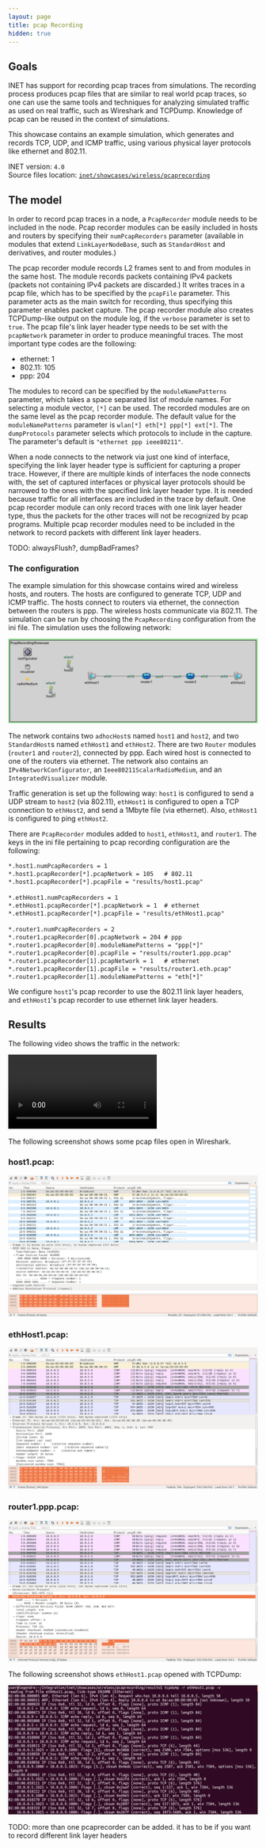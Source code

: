 ```yaml
---
layout: page
title: pcap Recording
hidden: true
---
```


## Goals

INET has support for recording pcap traces from simulations. The recording
process produces pcap files that are similar to real world pcap traces,
so one can use the same tools and techniques for analyzing simulated traffic as used on real traffic, such as Wireshark and TCPDump. Knowledge of pcap can be reused in the context of simulations.

This showcase contains an example simulation, which generates and records TCP, UDP, and ICMP
traffic, using various physical layer protocols like ethernet and 802.11.

INET version: `4.0`<br>
Source files location: <a href="https://github.com/inet-framework/inet-showcases/tree/master/wireless/pcaprecording" target="_blank">`inet/showcases/wireless/pcaprecording`</a>

## The model

In order to record pcap traces in a node, a `PcapRecorder` module needs to be included in the node.
Pcap recorder modules can be easily included in hosts and routers by specifying their `numPcapRecorders` parameter (available in modules that extend `LinkLayerNodeBase`, such as  `StandardHost` and derivatives, and router modules.)

The pcap recorder module records L2 frames sent to and from modules in the same host.
The module records packets containing IPv4 packets (packets not containing IPv4 packets are discarded.) It writes traces in a pcap file, which has to be specified by the `pcapFile` parameter.
This parameter acts as the main switch for recording, thus specifying this parameter enables packet capture. The pcap recorder module also creates TCPDump-like output on the module log, if the `verbose` parameter is set to `true`.
The pcap file's link layer header type needs to be set with the `pcapNetwork` parameter in order to produce meaningful traces. The most important type codes are the following:

- ethernet: 1
- 802.11: 105
- ppp: 204

The modules to record can be specified by the `moduleNamePatterns` parameter, which takes
a space separated list of module names. For selecting a module vector, `[*]` can be used. The recorded modules are on the same level as the pcap recorder module. The default value for the `moduleNamePatterns` parameter is `wlan[*] eth[*] ppp[*] ext[*]`.
The `dumpProtocols` parameter selects which protocols to include in the capture. The parameter's default is `"ethernet ppp ieee80211"`.

When a node connects to the network via just one kind of interface, specifying the link layer header type is sufficient for capturing a proper trace. However, if there are multiple kinds of interfaces the node connects with, the set of captured interfaces or physical layer protocols should be narrowed to the ones with the specified link layer header type. It is needed because traffic for all interfaces are included in the trace by default. One pcap recorder module can only record traces with one link layer header type, thus the packets for the other traces will not be recognized by pcap programs.
Multiple pcap recorder modules need to be included in the network to record packets with different link layer headers.

TODO: alwaysFlush?, dumpBadFrames?

### The configuration

The example simulation for this showcase contains wired and wireless hosts, and routers.
The hosts are configured to generate TCP, UDP and ICMP traffic. The hosts connect to routers
via ethernet, the connection between the routers is ppp. The wireless hosts communicate via 802.11.
The simulation can be run by choosing the `PcapRecording` configuration from the ini file.
The simulation uses the following network:

<img class="screen" src="network.png">

The network contains two `adhocHost`s named `host1` and `host2`, and two `StandardHost`s named `ethHost1` and `ethHost2`. There are two `Router` modules (`router1` and `router2`), connected by ppp. Each wired host is connected to one of the routers via ethernet.
The network also contains an `IPv4NetworkConfigurator`, an `Ieee80211ScalarRadioMedium`, and an `IntegratedVisualizer` module.

Traffic generation is set up the following way: `host1` is configured to send a UDP stream to `host2` (via 802.11), `ethHost1` is configured to open a TCP connection to `ethHost2`, and send a 1Mbyte file (via ethernet). Also, `ethHost1` is configured to ping `ethHost2`.

There are `PcapRecorder` modules added to `host1`, `ethHost1`, and `router1`. The keys in the ini file pertaining to pcap recording configuration are the following:

```
*.host1.numPcapRecorders = 1
*.host1.pcapRecorder[*].pcapNetwork = 105	# 802.11
*.host1.pcapRecorder[*].pcapFile = "results/host1.pcap"

*.ethHost1.numPcapRecorders = 1
*.ethHost1.pcapRecorder[*].pcapNetwork = 1	# ethernet
*.ethHost1.pcapRecorder[*].pcapFile = "results/ethHost1.pcap"

*.router1.numPcapRecorders = 2
*.router1.pcapRecorder[0].pcapNetwork = 204	# ppp
*.router1.pcapRecorder[0].moduleNamePatterns = "ppp[*]"
*.router1.pcapRecorder[0].pcapFile = "results/router1.ppp.pcap"
*.router1.pcapRecorder[1].pcapNetwork = 1	# ethernet
*.router1.pcapRecorder[1].pcapFile = "results/router1.eth.pcap"
*.router1.pcapRecorder[1].moduleNamePatterns = "eth[*]"
```

We configure `host1`'s pcap recorder to use the 802.11 link layer headers, and `ethHost1`'s pcap recorder to use ethernet link layer headers. <!--Since `router1` has two different kinds of interfaces (eth and ppp), both of them can only be recorded using two pcap recorder modules, each set to the appropriate link layer header type. The `moduleNamePatterns` parameter is set to match the link layer header type, so only those packets are recorded. Otherwise, there would be packets that cant be made sense of by the pcap progams. TODO: rewrite-->

## Results

The following video shows the traffic in the network:

<video autoplay loop controls src="pcap1.mp4" onclick="this.paused ? this.play() : this.pause();"></video>
<!--internal video recording, playback speed 1, no animation speed, run until first sendTimer (t=0.002), step, stop at about 10.5 seconds simulation time-->

The following screenshot shows some pcap files open in Wireshark.

### host1.pcap:

<img class="screen" src="wifi.png" onclick="imageFullSizeZoom(this);" style="cursor:zoom-in">

### ethHost1.pcap:

<img class="screen" src="ethHost1.png" onclick="imageFullSizeZoom(this);" style="cursor:zoom-in">

### router1.ppp.pcap:

<img class="screen" src="ppp.png" onclick="imageFullSizeZoom(this);" style="cursor:zoom-in">

The following screenshot shows `ethHost1.pcap` opened with TCPDump:

<img class="screen" src="tcpdump.png" onclick="imageFullSizeZoom(this);" style="cursor:zoom-in">

TODO: more than one pcaprecorder can be added. it has to be if you want to record different
link layer headers
